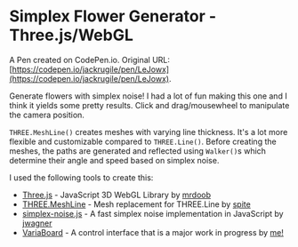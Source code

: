 # Simplex Flower Generator - Three.js/WebGL

A Pen created on CodePen.io. Original URL: [https://codepen.io/jackrugile/pen/LeJowx](https://codepen.io/jackrugile/pen/LeJowx).

Generate flowers with simplex noise! I had a lot of fun making this one and I think it yields some pretty results. Click and drag/mousewheel to manipulate the camera position.

`THREE.MeshLine()` creates meshes with varying line thickness. It's a lot more flexible and customizable compared to `THREE.Line()`. Before creating the meshes, the paths are generated and reflected using `Walker()`s which determine their angle and speed based on simplex noise.

I used the following tools to create this:

- [Three.js](https://github.com/mrdoob/three.js/) - JavaScript 3D WebGL Library by [mrdoob](https://github.com/mrdoob)
- [THREE.MeshLine](https://github.com/spite/THREE.MeshLine) - Mesh replacement for THREE.Line by [spite](https://github.com/spite)
- [simplex-noise.js](https://github.com/jwagner/simplex-noise.js) - A fast simplex noise implementation in JavaScript by [jwagner](https://github.com/jwagner)
- [VariaBoard](https://github.com/jackrugile/variaboard) - A control interface that is a major work in progress by [me!](https://github.com/jackrugile)
